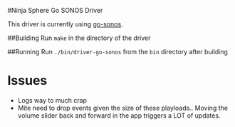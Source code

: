 #Ninja Sphere Go SONOS Driver

This driver is currently using [go-sonos](https://github.com/ianr0bkny/go-sonos).

##Building
Run `make` in the directory of the driver

##Running
Run `./bin/driver-go-sonos` from the `bin` directory after building

# Issues

* Logs way to much crap
* Mite need to drop events given the size of these playloads.. Moving the volume slider back and forward in the app triggers a LOT of updates.
